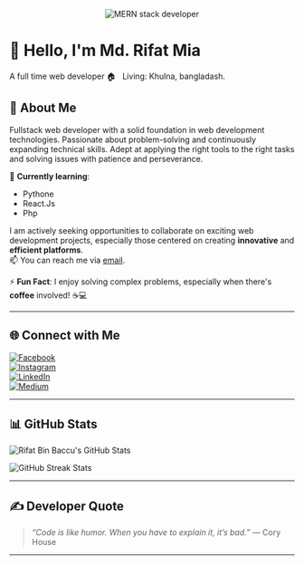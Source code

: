 <p align="center">
  <img src="https://i.ibb.co.com/9N6D7Gq/Green-and-White-Minimalist-Business-Profile-with-Photo-Profile-Linked-In-Banner.png" alt="MERN stack developer" heigh="900"/>
</p>

<h1> 👋 Hello, I'm Md. Rifat Mia </h1>
A full time web developer 
🏠 &nbsp; Living: Khulna, bangladash.

## 💫 About Me
Fullstack web developer with a solid foundation in web development technologies. Passionate about problem-solving and continuously expanding technical skills. Adept at applying the right tools to the right tasks and solving issues with patience and perseverance.

🌱 **Currently learning**:
- Pythone
- React.Js
- Php

  

I am actively seeking opportunities to collaborate on exciting web development projects, especially those centered on creating **innovative** and **efficient platforms**.  
📫 You can reach me via [email](mailto:rifatbinbaccu@gmail.com).

⚡ **Fun Fact**: I enjoy solving complex problems, especially when there's **coffee** involved! ☕💻

---

## 🌐 Connect with Me

[![Facebook](https://img.shields.io/badge/Facebook-%231877F2.svg?logo=Facebook&logoColor=white)](https://facebook.com/RifatBinBaccu)  
[![Instagram](https://img.shields.io/badge/Instagram-%23E4405F.svg?logo=Instagram&logoColor=white)]()  
[![LinkedIn](https://img.shields.io/badge/LinkedIn-%230077B5.svg?logo=linkedin&logoColor=white)]()  
[![Medium](https://img.shields.io/badge/Medium-12100E?logo=medium&logoColor=white)]()  

---


## 📊 GitHub Stats

![Rifat Bin Baccu's GitHub Stats](https://github-readme-stats.vercel.app/api?username=RifatBinBaccu9&theme=dark&hide_border=false&include_all_commits=true&count_private=true)

![GitHub Streak Stats](https://github-readme-streak-stats.herokuapp.com/?user=RifatBinBaccu9&theme=dark&hide_border=false)

---

## ✍️ Developer Quote

> _“Code is like humor. When you have to explain it, it’s bad.”_ — Cory House

---

